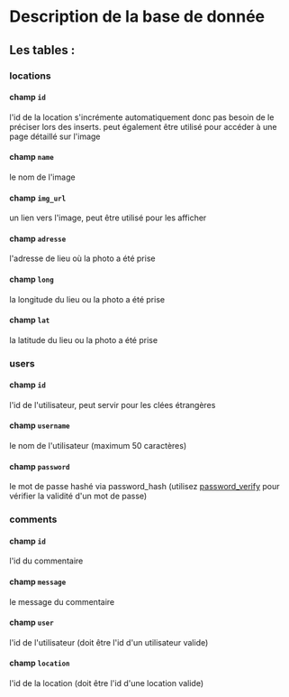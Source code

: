 # Description de la base de donnée
## Les tables : 
### locations
#### champ `id`
l'id de la location s'incrémente automatiquement donc pas besoin de le préciser lors des inserts.
peut également être utilisé pour accéder à une page détaillé sur l'image
#### champ `name`
le nom de l'image
#### champ `img_url`
un lien vers l'image, peut être utilisé pour les afficher
#### champ `adresse`
l'adresse de lieu où la photo a été prise
#### champ `long`
la longitude du lieu ou la photo a été prise
#### champ `lat`
la latitude du lieu ou la photo a été prise

### users
#### champ `id`
l'id de l'utilisateur, peut servir pour les clées étrangères
#### champ `username`
le nom de l'utilisateur (maximum 50 caractères)
#### champ `password`
le mot de passe hashé via password_hash (utilisez [password_verify](https://www.php.net/manual/en/function.password-verify.php) pour vérifier la validité d'un mot de passe)

### comments
#### champ `id`
l'id du commentaire
#### champ `message`
le message du commentaire
#### champ `user`
l'id de l'utilisateur (doit être l'id d'un utilisateur valide)
#### champ `location`
l'id de la location (doit être l'id d'une location valide)